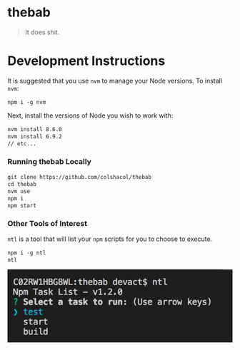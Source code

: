 # thebab

> It does shit.

# Development Instructions

It is suggested that you use `nvm` to manage your Node versions. To install `nvm`:
```
npm i -g nvm
```
Next, install the versions of Node you wish to work with:
```
nvm install 8.6.0
nvm install 6.9.2
// etc...
```

### Running thebab Locally

```
git clone https://github.com/colshacol/thebab
cd thebab
nvm use
npm i
npm start
```

### Other Tools of Interest
`ntl` is a tool that will list your `npm` scripts for you to choose to execute.
```
npm i -g ntl
ntl
```

![ntl example](/docs/images/ntl-example.png?raw=true)